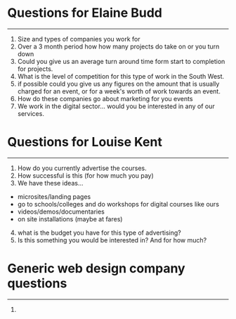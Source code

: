 
# Questions for Elaine Budd
---

1. Size and types of companies you work for
2. Over a 3 month period how how many projects do take on or you turn down
3. Could you give us an average turn around time form start to completion for projects.
4. What is the level of competition for this type of work in the South West.
3. if possible could you give us any figures on the amount that is usually charged for an event, or for a week's worth of work towards an event. 
5. How do these companies go about marketing for you events
6. We work in the digital sector… would you be interested in any of our services.

# Questions for Louise Kent
---

1. How do you currently advertise the courses.
2. How successful is this (for how much you pay)
3. We have these ideas…
- microsites/landing pages
- go to schools/colleges and do workshops for digital courses like ours
- videos/demos/documentaries
- on site installations (maybe at fares)
4. what is the budget you have for this type of advertising?
5. Is this something you would be interested in? And for how much?

# Generic web design company questions
---

1. 
